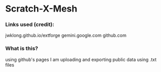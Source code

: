 # Scratch-X-Mesh
### Links used (credit):
jwklong.github.io/extforge
gemini.google.com
github.com

### What is this?
using github's pages I am uploading and exporting public data using .txt files
